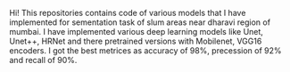 Hi!
This repositories contains code of various models that I have implemented for sementation task of slum areas near dharavi region of mumbai. I have implemented various deep learning models like 
Unet, Unet++, HRNet and there pretrained versions with Mobilenet, VGG16 encoders. I got the best metrices as accuracy of 98%, precession of 92% and recall of 90%.
